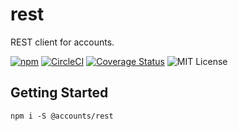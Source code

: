 # rest

REST client for accounts.

[![npm](https://img.shields.io/npm/v/@accounts/rest.svg?maxAge=2592000)](https://www.npmjs.com/package/@accounts/rest) [![CircleCI](https://circleci.com/gh/js-accounts/rest.svg?style=svg)](https://circleci.com/gh/js-accounts/rest) [![Coverage Status](https://coveralls.io/repos/github/js-accounts/rest/badge.svg?branch=master)](https://coveralls.io/github/js-accounts/rest?branch=master) ![MIT License](https://img.shields.io/badge/license-MIT-blue.svg)

## Getting Started

```
npm i -S @accounts/rest
```
